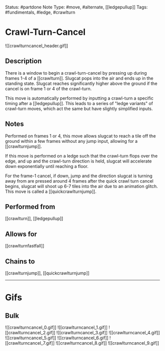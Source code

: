 Status: #partdone
Note Type: #move, #alternate, [[ledgepullup]]
Tags: #fundimentals, #ledge, #crawlturn 

# Crawl-Turn-Cancel
![[crawlturncancel_header.gif]]
## Description
There is a window to begin a crawl-turn-cancel by pressing up during frames 1-4 of a [[crawlturn]]. Slugcat pops into the air and ends up in the standing state. Slugcat reaches significantly higher above the ground if the cancel is on frame 1 or 4 of the crawl-turn.

This move is automatically performed by inputting a crawl-turn a specific timing after a [[ledgepullup]]. This leads to a series of "ledge variants" of crawl-turn moves, which act the same but have slightly simplified inputs.

## Notes
Performed on frames 1 or 4, this move allows slugcat to reach a tile off the ground within a few frames without any jump input, allowing for a [[crawlturnjump]].

If this move is performed on a ledge such that the crawl-turn flops over the edge, and up and the crawl-turn direction is held, slugcat will accelerate down exponentially until reaching a floor.

For the frame-1 cancel, if down, jump and the direction slugcat is turning away from are pressed around 4 frames after the quick crawl turn cancel begins, slugcat will shoot up 6-7 tiles into the air due to an animation glitch. This move is called a [[quickcrawlturnjump]].

## Performed from
[[crawlturn]], [[ledgepullup]]

## Allows for
[[crawlturnfastfall]]

## Chains to
[[crawlturnjump]], [[quickcrawlturnjump]]

___
# Gifs
## Bulk
![[crawlturncancel_0.gif]]
![[crawlturncancel_1.gif]]
![[crawlturncancel_2.gif]]
![[crawlturncancel_3.gif]]
![[crawlturncancel_4.gif]]
![[crawlturncancel_5.gif]]
![[crawlturncancel_6.gif]]
![[crawlturncancel_7.gif]]
![[crawlturncancel_8.gif]]
![[crawlturncancel_9.gif]]